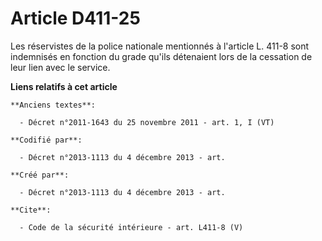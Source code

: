 # Article D411-25

Les réservistes de la police nationale mentionnés à l'article L. 411-8 sont indemnisés en fonction du grade qu'ils détenaient
lors de la cessation de leur lien avec le service.

**Liens relatifs à cet article**

	**Anciens textes**:

	  - Décret n°2011-1643 du 25 novembre 2011 - art. 1, I (VT)

	**Codifié par**:

	  - Décret n°2013-1113 du 4 décembre 2013 - art.

	**Créé par**:

	  - Décret n°2013-1113 du 4 décembre 2013 - art.

	**Cite**:

	  - Code de la sécurité intérieure - art. L411-8 (V)
